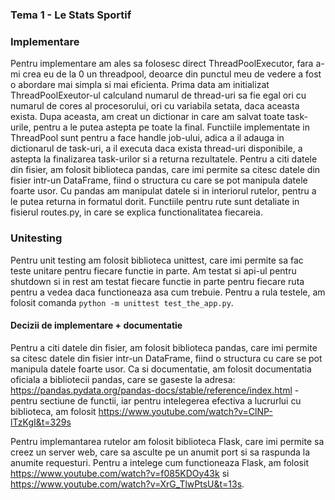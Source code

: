 ### Tema 1 - Le Stats Sportif ###

### Implementare ###
Pentru implementare am ales sa folosesc direct ThreadPoolExecutor, fara a-mi crea eu de la 0 un threadpool,
deoarce din punctul meu de vedere a fost o abordare mai simpla si mai eficienta.
Prima data am initializat ThreadPoolExeutor-ul calculand numarul de thread-uri sa fie egal ori cu numarul de
cores al procesorului, ori cu variabila setata, daca aceasta exista. Dupa aceasta, am creat un dictionar
in care am salvat toate task-urile, pentru a le putea astepta pe toate la final.
Functiile implementate in ThreadPool sunt pentru a face handle job-ului, adica a il adauga in dictionarul
de task-uri, a il executa daca exista thread-uri disponibile, a astepta la finalizarea task-urilor si a
returna rezultatele.
Pentru a citi datele din fisier, am folosit biblioteca pandas, care imi permite sa citesc datele din fisier
intr-un DataFrame, fiind o structura cu care se pot manipula datele foarte usor. Cu pandas am manipulat datele
si in interiorul rutelor, pentru a le putea returna in formatul dorit. Functiile pentru rute sunt detaliate in fisierul
routes.py, in care se explica functionalitatea fiecareia.

### Unitesting ###
Pentru unit testing am folosit biblioteca unittest, care imi permite sa fac teste unitare pentru fiecare functie
in parte. Am testat si api-ul pentru shutdown si in rest am testat fiecare functie in parte pentru fiecare ruta
pentru a vedea daca functioneaza asa cum trebuie. Pentru a rula testele, am folosit comanda `python -m unittest test_the_app.py`.

#### Decizii de implementare + documentatie ###
Pentru a citi datele din fisier, am folosit biblioteca pandas, care imi permite sa citesc datele din fisier
intr-un DataFrame, fiind o structura cu care se pot manipula datele foarte usor.
Ca si documentatie, am folosit documentatia oficiala a bibliotecii pandas, care se gaseste la adresa:
https://pandas.pydata.org/pandas-docs/stable/reference/index.html - pentru sectiune de functii, iar
pentru intelegerea efectiva a lucrurlui cu biblioteca, am folosit https://www.youtube.com/watch?v=ClNP-lTzKgI&t=329s

Pentru implemantarea rutelor am folosit biblioteca Flask, care imi permite sa creez un server web, care sa
asculte pe un anumit port si sa raspunda la anumite requesturi. Pentru a intelege cum functioneaza Flask,
am folosit https://www.youtube.com/watch?v=f085KDOy43k si https://www.youtube.com/watch?v=XrG_TlwPtsU&t=13s.